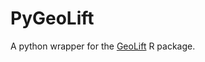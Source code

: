 # PyGeoLift

A python wrapper for the [GeoLift](https://github.com/facebookincubator/GeoLift) R package.
